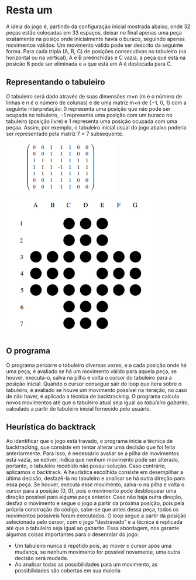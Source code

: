 # Resta um
A ideia do jogo é, partindo da configuração inicial mostrada abaixo, onde 32 peças
estão colocadas em 33 espaços, deixar no final apenas uma peça exatamente na posiço onde inicialmente havia o buraco,
seguindo apenas movimentos válidos. Um movimento válido pode ser descrito da seguinte forma. Para cada tripla (A, B, C) de
posições consecutivas no tabuleiro (na horizontal ou na vertical), A e B preenchidas e C vazia, a
peça que está na posicão B pode ser eliminada e a que está em A é deslocada para C.

## Representando o tabuleiro
O tabuleiro será dado através de suas dimensões m×n (m é o número de linhas e n é o
número de colunas) e de uma matriz m×n de {−1, 0, 1} com a seguinte interpretação: 0 representa
uma posição que não pode ser ocupada no tabuleiro, −1 representa uma posição com um buraco no tabuleiro (posição livre) e
1 representa uma posição ocupada com uma peçaa. Assim, por exemplo, o tabuleiro inicial usual do
jogo abaixo poderia ser representado pela matriz 7 × 7 subsequente.

![Imagem](imagem.png)

![Imagem1](imagem1.png)

## O programa
O programa percorre o tabuleiro diversas vezes, e a cada posição onde há uma peça, é
avaliado se há um movimento válido para aquela peça, se houver, executa-o, salva na pilha
e volta o cursor do tabuleiro para a posição inicial. Quando o cursor consegue sair do loop
que itera sobre o tabuleiro, é avaliado se houve um movimento possível na iteração, no
caso de não haver, é aplicada a técnica de backtracking.
O programa calcula novos movimentos até que o tabuleiro atual seja igual ao *tabuleiro
gabarito*, calculado a partir do tabuleiro inicial fornecido pelo usuário.

## Heurística do backtrack
Ao identificar que o jogo está travado, o programa inicia a técnica de backtracking, que
consiste em tentar alterar uma decisão que foi feita anteriormente. Para isso, é necessário
avaliar se a pilha de movimentos está vazia, se estiver, indica que nenhum movimento pode
ser alterado, portanto, o tabuleiro recebido não possui solução. Caso contrário, aplicamos o
backtrack.
A heurística escolhida consiste em desempilhar a última decisão, desfazê-la no tabuleiro e
analisar se há outra direção para essa peça. Se houver, executa esse movimento, salva-o
na pilha e volta o cursor para a posição (0, 0), pois o movimento pode desbloquear uma
direção possível para alguma peça anterior. Caso não haja outra direção, desfaz o
movimento e segue o jogo a partir da próxima posição, pois pela própria construção do
código, sabe-se que antes dessa peça, todos os movimentos possíveis foram executados.
O loop segue a partir da posição selecionada pelo cursor, com o jogo “destravado” e a
técnica é replicada até que o tabuleiro seja igual ao gabarito.
Essa abordagem, nos garante algumas coisas importantes para o desenrolar do jogo:
* Um tabuleiro nunca é repetido pois, ao mover o cursor após uma mudança, se
nenhum movimento for possível novamente, uma outra decisão será mudada.
* Ao analisar todas as possibilidades para um movimento, as possibilidades são
cobertas em sua maioria
